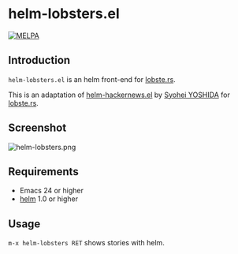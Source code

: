 # helm-lobsters.el

[![MELPA](http://melpa.org/packages/helm-lobsters-badge.svg)](http://melpa.org/#/helm-lobsters)


## Introduction

`helm-lobsters.el` is an helm front-end for [lobste.rs](https://lobste.rs/).

This is an adaptation of [helm-hackernews.el](https://github.com/syohex/emacs-helm-hackernews) by [Syohei YOSHIDA](https://github.com/syohex) for [lobste.rs](https://lobste.rs/).

## Screenshot

![helm-lobsters.png](https://s3.amazonaws.com/f.cl.ly/items/3f3y284216341p0d1W0q/Screen%20Shot%202015-02-09%20at%2015.25.58.png)


## Requirements

* Emacs 24 or higher
* [helm](https://github.com/emacs-helm/helm) 1.0 or higher


## Usage

`m-x helm-lobsters RET` shows stories with helm.
